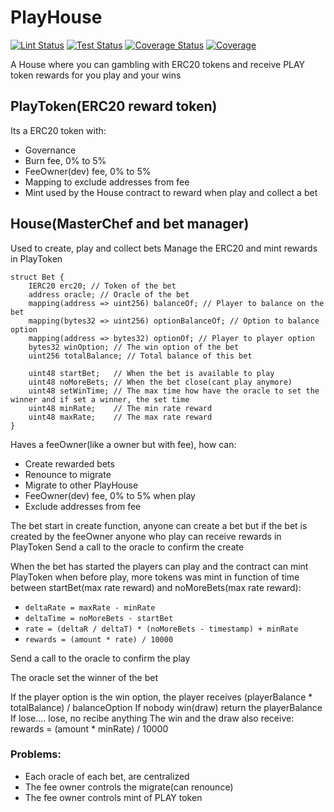 # PlayHouse
[![Lint Status](https://github.com/rotcivegaf/PlayHouse/workflows/Lint/badge.svg)](https://github.com/rotcivegaf/PlayHouse/actions?query=workflow%3ALint)
[![Test Status](https://github.com/rotcivegaf/PlayHouse/workflows/Test/badge.svg)](https://github.com/rotcivegaf/PlayHouse/actions?query=workflow%3ATest)
[![Coverage Status](https://github.com/rotcivegaf/PlayHouse/workflows/Coverage/badge.svg)](https://github.com/rotcivegaf/PlayHouse/actions?query=workflow%3ACoverage)
[![Coverage](https://codecov.io/gh/rotcivegaf/PlayHouse/graph/badge.svg)](https://codecov.io/gh/rotcivegaf/PlayHouse)

A House where you can gambling with ERC20 tokens and receive PLAY token rewards for you play and your wins

## PlayToken(ERC20 reward token)

Its a ERC20 token with:
  - Governance
  - Burn fee, 0% to 5%
  - FeeOwner(dev) fee, 0% to 5%
  - Mapping to exclude addresses from fee
  - Mint used by the House contract to reward when play and collect a bet

## House(MasterChef and bet manager)

Used to create, play and collect bets
Manage the ERC20 and mint rewards in PlayToken

```solidity
struct Bet {
    IERC20 erc20; // Token of the bet
    address oracle; // Oracle of the bet
    mapping(address => uint256) balanceOf; // Player to balance on the bet
    mapping(bytes32 => uint256) optionBalanceOf; // Option to balance option
    mapping(address => bytes32) optionOf; // Player to player option
    bytes32 winOption; // The win option of the bet
    uint256 totalBalance; // Total balance of this bet

    uint48 startBet;   // When the bet is available to play
    uint48 noMoreBets; // When the bet close(cant play anymore)
    uint48 setWinTime; // The max time how have the oracle to set the winner and if set a winner, the set time
    uint48 minRate;    // The min rate reward
    uint48 maxRate;    // The max rate reward
}
```

Haves a feeOwner(like a owner but with fee), how can:
  - Create rewarded bets
  - Renounce to migrate
  - Migrate to other PlayHouse
  - FeeOwner(dev) fee, 0% to 5% when play
  - Exclude addresses from fee

The bet start in create function, anyone can create a bet but if the bet is created by the feeOwner anyone who play can receive rewards in PlayToken
Send a call to the oracle to confirm the create

When the bet has started the players can play and the contract can mint PlayToken when before play, more tokens was mint in function of time between startBet(max rate reward) and noMoreBets(max rate reward):
  - `deltaRate = maxRate - minRate`
  - `deltaTime = noMoreBets - startBet`
  - `rate = (deltaR / deltaT) * (noMoreBets - timestamp) + minRate`
  - `rewards = (amount * rate) / 10000`

Send a call to the oracle to confirm the play

The oracle set the winner of the bet

If the player option is the win option, the player receives (playerBalance * totalBalance) / balanceOption
If nobody win(draw) return the playerBalance
If lose.... lose, no recibe anything
The win and the draw also receive: rewards = (amount * minRate) / 10000

### Problems:
  - Each oracle of each bet, are centralized
  - The fee owner controls the migrate(can renounce)
  - The fee owner controls mint of PLAY token
